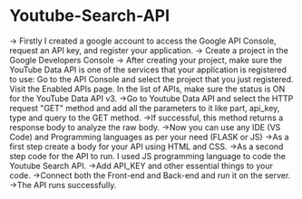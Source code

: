 # Youtube-Search-API

-> Firstly I created a google account to access the Google API Console, request an API key, and register your application.
-> Create a project in the Google Developers Console
-> After creating your project, make sure the YouTube Data API is one of the services that your application is registered to use:
    Go to the API Console and select the project that you just registered.
    Visit the Enabled APIs page. In the list of APIs, make sure the status is ON for the YouTube Data API v3.
->Go to Youtube Data API and select the HTTP request "GET" method and add all the parameters to it like part, api_key, type and query to the GET method.
->If successful, this method returns a response body to analyze the raw body.
->Now you can use any IDE (VS Code) and Programming languages as per your need (FLASK or JS)
->As a first step create a body for your API using HTML and CSS.
->As a second step code for the API to run. I used JS programming language to code the Youtube Search API.
->Add API_KEY and other essential things to your code.
->Connect both the Front-end and Back-end and run it on the server.
->The API runs successfully.
